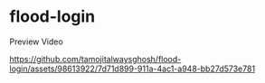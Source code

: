 # flood-login

Preview Video

https://github.com/tamojitalwaysghosh/flood-login/assets/98613922/7d71d899-911a-4ac1-a948-bb27d573e781

